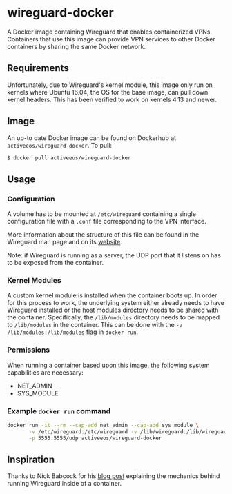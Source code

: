 # wireguard-docker

A Docker image containing Wireguard that enables containerized
VPNs. Containers that use this image can provide VPN services to other
Docker containers by sharing the same Docker network.

## Requirements

Unfortunately, due to Wireguard's kernel module, this image only run
on kernels where Ubuntu 16.04, the OS for the base image, can pull
down kernel headers. This has been verified to work on kernels 4.13
and newer.

## Image

An up-to date Docker image can be found on Dockerhub at
`activeeos/wireguard-docker`. To pull:

```bash
$ docker pull activeeos/wireguard-docker
```

## Usage

### Configuration

A volume has to be mounted at `/etc/wireguard` containing a single
configuration file with a `.conf` file corresponding to the VPN
interface.

More information about the structure of this file can be found in the
Wireguard man page and on its [website](https://www.wireguard.com/).

Note: if Wireguard is running as a server, the UDP port that it
listens on has to be exposed from the container.

### Kernel Modules

A custom kernel module is installed when the container boots up. In
order for this process to work, the underlying system either already
needs to have Wireguard installed or the host modules directory needs
to be shared with the container. Specifically, the `/lib/modules`
directory needs to be mapped to `/lib/modules` in the container. This
can be done with the `-v /lib/modules:/lib/modules` flag in `docker
run`.

### Permissions

When running a container based upon this image, the following system
capabilities are necessary:
- NET_ADMIN
- SYS_MODULE

### Example `docker run` command

```bash
docker run -it --rm --cap-add net_admin --cap-add sys_module \
       -v /etc/wireguard:/etc/wireguard -v /lib/wireguard:/lib/wireguard \
       -p 5555:5555/udp activeeos/wireguard-docker
```

## Inspiration

Thanks to Nick Babcock for his [blog
post](https://nbsoftsolutions.com/blog/routing-select-docker-containers-through-wireguard-vpn)
explaining the mechanics behind running Wireguard inside of a
container.
